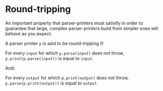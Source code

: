 # Round-tripping

An important property that parser-printers must satisify in order to guarantee that large, complex
parser-printers build from simpler ones will behave as you expect.

A parser printer `p` is said to be round-tripping if:

For every `input` for which `p.parse(input)` does not throw, `p.print(p.parse(input))` is equal to
`input`.

And:

For every `output` for which `p.print(output)` does not throw, `p.parse(p.print(output))` is equal
to `output`.
